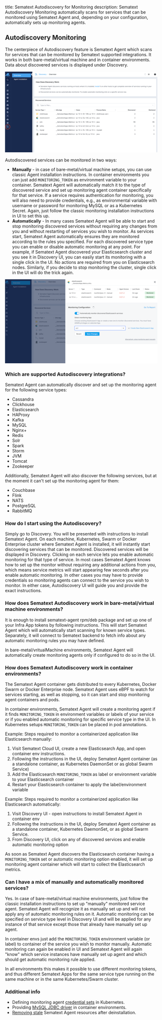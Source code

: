 title: Sematext Autodiscovery for Monitoring
description: Sematext Autodiscovery Monitoring automatically scans for services that can be monitored using Sematext Agent and, depending on your configuration, automatically sets up monitoring agents. 

## Autodiscovery Monitoring

The centerpiece of Autodiscovery feature is Sematext Agent which scans for services that can be monitored by Sematext supported integrations. It works in both bare-metal/virtual machine and in container environments. Data about discovered services is displayed under Discovery.

<img class="content-modal-image" alt="Sematext Autodiscovery UI" src="../images/monitoring/autodiscovery-ui.png" title="Sematext Autodiscovery UI">


Autodiscovered services can be monitored in two ways:
- **Manually** - in case of bare-metal/virtual machine setups, you can use classic Agent installation instructions. In container environments you can just add `MONITORING_TOKEN` as environment variable to your container. Sematext Agent will automatically match it to the type of discovered service and set up monitoring agent container specifically for that service. If a service requires authentication for monitoring, you will also need to provide credentials, e.g., as environmental variable with username or password for monitoring MySQL or as a Kubernetes Secret. Again, just follow the classic monitoring installation instructions in UI to set this up.
- **Automatically** - In many cases Sematext Agent will be able to start and stop monitoring discovered services without requiring any changes from you and without restarting of services you wish to monitor. As services start, Sematext Agent automatically ensures they are monitored according to the rules you specified. For each discovered service type you can enable or disable automatic monitoring at any point. For example, if Sematext Agent discovered your Elasticsearch cluster and you see it in Discovery UI, you can easily start its monitoring with a single click in the UI. No actions are required from you on Elasticsearch nodes. Similarly, if you decide to stop monitoring the cluster, single click in the UI will do the trick again. 

<img class="content-modal-image" alt="Enabling Automatic Autodiscovery Monitoring" src="../images/monitoring/automatic-autodiscovery-monitoring.png" title="Enabling Automatic Autodiscovery Monitoring">

### Which are supported Autodiscovery integrations?

Sematext Agent can automatically discover and set up the monitoring agent for the following service types: 
- Cassandra
- Clickhouse
- Elasticsearch
- HAProxy
- Kafka
- MySQL
- Nginx+
- Redis
- Solr
- Spark
- Storm
- JVM
- Tomcat
- Zookeeper

Additionally, Sematext Agent will also discover the following services, but at the moment it can't set up the monitoring agent for them:
- Couchbase
- Flink
- NATS
- PostgreSQL
- RabbitMQ

### How do I start using the Autodiscovery?

Simply go to Discovery. You will be presented with instructions to install Sematext Agent. On each machine, Kubernetes, Swarm or Docker Enterprise cluster where Sematext Agent
is installed, it will instantly start discovering services that can be monitored. Discovered services will be displayed in Discovery. Clicking on each service lets you enable automatic monitoring for that type of service. In most cases Sematext Agent knows how to set up the monitor without requiring any additional actions from you, which means service metrics will start appearing few seconds after you enable automatic monitoring. In other cases you may have to provide credentials so monitoring agents can connect to the service you wish to monitor. In either case, Autodiscovery UI will guide you and provide the exact instructions.

### How does Sematext Autodiscovery work in bare-metal/virtual machine environments?

It is enough to install sematext-agent rpm/deb package and set up one of your Infra App tokens by following instructions. This will start Sematext Agent which will
automatically start scanning for known service types. Separately, it will connect to Sematext backend to fetch info about any automatic monitoring rules you may have defined.

In bare-metal/vritualMachine environments, Sematext Agent will automatically create monitoring agents only if configured to do so in the UI.

### How does Sematext Autodiscovery work in container environments? 

The Sematext Agent container gets distributed to every Kubernetes, Docker Swarm or Docker Enterprise node. Sematext Agent uses eBPF to watch for services starting, as well as stopping, so it can start and stop monitoring agent containers and pods.

In container environments, Sematext Agent will create a monitoring agent if it finds `MONITORING_TOKEN` in environment variables or labels of your service or if you enabled automatic monitoring for specific service type in the UI. In Kubernetes setups `MONITORING_TOKEN` can be placed in pod annotations.

Example: Steps required to monitor a containerized application like Elasticsearch manually: 
1. Visit Sematext Cloud UI, create a new Elasticsearch App, and open container env instructions.
2. Following the instructions in the UI, deploy Sematext Agent container (as a standalone container, as Kubernetes DaemonSet or as global Swarm Service)
3. Add the Elasticsearch `MONITORING_TOKEN` as label or environment variable to your Elasticsearch container
4. Restart your Elasticsearch container to apply the label/environment variable

Example: Steps required to monitor a containerized application like Elasticsearch automatically: 
1. Visit Discovery UI - open instructions to install Sematext Agent in container env
2. Following the instructions in the UI, deploy Sematext Agent container as a standalone container, Kubernetes DaemonSet, or as global Swarm Service.
3. From Discovery UI, click on any of discovered services and enable automatic monitoring option

As soon as Sematext Agent discovers the Elasticsearch container having a `MONITORING_TOKEN` set or automatic monitoring option enabled, it will set up monitoring agent container which will start to collect the Elasticsearch metrics. 

### Can I have a mix of manually and automatically monitored services?

Yes. In case of bare-metal/virtual machine environments, just follow the classic installation instructions to set up "manually" monitored service agent. Sematext Agent will recognize it as manually set up and will not apply any of automatic monitoring rules on it. Automatic monitoring can be specified on service type level in Discovery UI and will be applied for any instance of that service except those that already have manually set up agent.

In container envs just add the `MONITORING_TOKEN` environment variable (or label) to container of the service you wish to monitor manually. Automatic monitoring can again be enabled in UI and Sematext Agent will again "know" which service instances have manually set up agent and which should get automatic monitoring rule applied.  

In all environments this makes it possible to use different monitoring tokens, and thus different Sematext Apps for the same service type running on the same machine or in the same Kubernetes/Swarm cluster.

### Additional info

- Defining monitoring agent [credential sets](../agents/sematext-agent/autodisco/credential-sets) in Kubernetes.
- Providing [MySQL JDBC driver](../agents/sematext-agent/autodisco/mysql-driver) in container environments.
- [Removing stale](../agents/sematext-agent/autodisco/removing-stale-resources) Sematext Agent resources after deinstallation.
